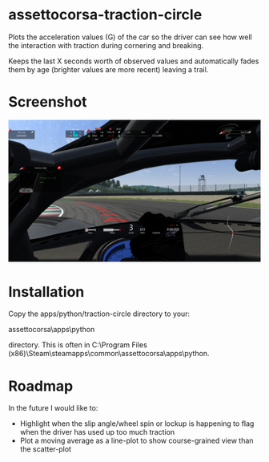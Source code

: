 assettocorsa-traction-circle
============================

Plots the acceleration values (G) of the car so the driver can see how well the interaction with traction during cornering and breaking.

Keeps the last X seconds worth of observed values and automatically fades them by age (brighter values are more recent) leaving a trail.

Screenshot
==========

![In game screenshot](assetto-corsa-traction-circle.png "In game screenshot")

Installation
============

Copy the apps/python/traction-circle directory to your:

   assettocorsa\apps\python

directory.  This is often in C:\Program Files (x86)\Steam\steamapps\common\assettocorsa\apps\python.

Roadmap
=======

In the future I would like to:

* Highlight when the slip angle/wheel spin or lockup is happening to flag when the driver has used up too much traction
* Plot a moving average as a line-plot to show course-grained view than the scatter-plot
